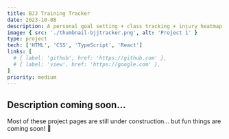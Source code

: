 ```yaml
---
title: BJJ Training Tracker
date: 2023-10-08
description: A personal goal setting + class tracking + injury heatmap app for my BJJ training.
image: { src: './thumbnail-bjjtracker.png', alt: 'Project 1' }
type: project
tech: ['HTML', 'CSS', 'TypeScript', 'React']
links: [
  # { label: 'github', href: 'https://github.com' },
  # { label: 'view', href: 'https://google.com' },
]
priority: medium
---
```


## Description coming soon...

Most of these project pages are still under construction... but fun things are coming soon! 👀